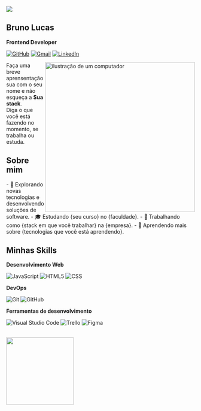 ![](https://komarev.com/ghpvc/?username=brunodevinfocomputer&color=006bed)
## Bruno Lucas
**Frontend Developer**

<p align="left">

[![GitHub](https://img.shields.io/github/followers/brunodevinfocomputer?label=follow&style=social)](LINK-DO-SEU-GITHUB)
  <a href="https://mail.google.com/mail/?view=cm&fs=1&to=devbrunolucas@gmail.com.br" title="Gmail">
  <img src="https://img.shields.io/badge/-brunodevinfocomputer@gmail.com-7D3081?style=flat-square&labelColor=7D3081&logo=gmail&logoColor=white&link=https://mail.google.com/mail/?view=cm&fs=1&to=devbrunolucas@gmail.com.br" alt="Gmail"/></a>
  <a href="#" title="LinkedIn">
  <img src="https://img.shields.io/badge/-devbrunolucas-7D3081?style=flat-square&logo=Linkedin&logoColor=white&link=LINK-DO-SEU-LINKEDIN" alt="LinkedIn"/></a>
  
</p>


<img src="https://raw.githubusercontent.com/MicaelliMedeiros/micaellimedeiros/master/image/computer-illustration.png" alt="ilustração de um computador" min-width="400px" max-width="400px" width="400px" align="right">

<p align="left"> 
  Faça uma breve aprensentação sua com o seu nome e não esqueça a <strong>Sua stack</strong>.<br>
  Diga o que você está fazendo no momento, se trabalha ou estuda.
</p>





<p align="left">
</p>

## Sobre mim
<p align="left">  
  - 🤔 Explorando novas tecnologias e desenvolvendo soluções de software.
  - 🎓 Estudando {seu curso} no {faculdade}.
  - 💼 Trabalhando como {stack em que você trabalhar} na {empresa}.
  - 🌱 Aprendendo mais sobre {tecnologias que você está aprendendo}.
</p>

## Minhas Skills
  **Desenvolvimento Web**
<p align="left">

  ![JavaScript](https://img.shields.io/badge/-JavaScript-333333?style=flat&logo=javascript)
  ![HTML5](https://img.shields.io/badge/-HTML5-333333?style=flat&logo=HTML5)
  ![CSS](https://img.shields.io/badge/-CSS-333333?style=flat&logo=CSS3&logoColor=1572B6)

</p>

**DevOps**

![Git](https://img.shields.io/badge/-Git-333333?style=flat&logo=git)
![GitHub](https://img.shields.io/badge/-GitHub-333333?style=flat&logo=github)


**Ferramentas de desenvolvimento**

![Visual Studio Code](https://img.shields.io/badge/-Visual%20Studio%20Code-333333?style=flat&logo=visual-studio-code&logoColor=007ACC)
![Trello](https://img.shields.io/badge/-Trello-333333?style=flat&logo=trello&logoColor=007ACC)
![Figma](https://img.shields.io/badge/-Figma-333333?style=flat&logo=figma&logoColor=007ACC)

<br/>

<a href="https://github.com/brunodevinfocomputer" title="Perfil do Bruno">
  <img height="180em" src="https://github-readme-stats.vercel.app/api?username=brunodevinfocomputer&theme=dracula&show_icons=true"/>
</a>


